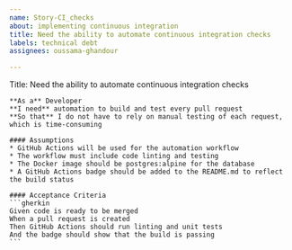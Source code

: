 ```yaml
---
name: Story-CI_checks
about: implementing continuous integration
title: Need the ability to automate continuous integration checks
labels: technical debt
assignees: oussama-ghandour

---
```


Title: Need the ability to automate continuous integration checks

    **As a** Developer
    **I need** automation to build and test every pull request
    **So that** I do not have to rely on manual testing of each request, which is time-consuming

    #### Assumptions
    * GitHub Actions will be used for the automation workflow
    * The workflow must include code linting and testing 
    * The Docker image should be postgres:alpine for the database
    * A GitHub Actions badge should be added to the README.md to reflect the build status

    #### Acceptance Criteria
    ```gherkin
    Given code is ready to be merged
    When a pull request is created
    Then GitHub Actions should run linting and unit tests
    And the badge should show that the build is passing
    ```
